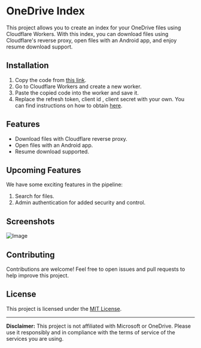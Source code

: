 # OneDrive Index

This project allows you to create an index for your OneDrive files using Cloudflare Workers. With this index, you can download files using Cloudflare's reverse proxy, open files with an Android app, and enjoy resume download support.

## Installation

1. Copy the code from [this link](https://github.com/mahbubmaruf178/one-index/blob/master/output/worker.js).
2. Go to Cloudflare Workers and create a new worker.
3. Paste the copied code into the worker and save it.
4. Replace the refresh token, client id , client secret  with your own. You can find instructions on how to obtain  [here](https://github.com/mahbubmaruf178/msgraphapi).

## Features

- Download files with Cloudflare reverse proxy.
- Open files with an Android app.
- Resume download supported.

## Upcoming Features

We have some exciting features in the pipeline:

1. Search for files.
2. Admin authentication for added security and control.

## Screenshots

![Image](<https://github.com/mahbubmaruf178/one-index/blob/master/screen/Screenshot%20(3).png?raw=true>)



## Contributing

Contributions are welcome! Feel free to open issues and pull requests to help improve this project.

## License

This project is licensed under the [MIT License](LICENSE).

---

**Disclaimer:** This project is not affiliated with Microsoft or OneDrive. Please use it responsibly and in compliance with the terms of service of the services you are using.
